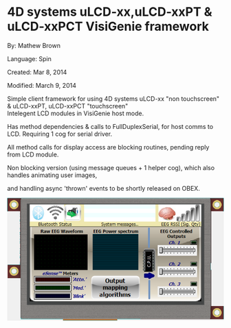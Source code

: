 # 4D systems uLCD-xx,uLCD-xxPT & uLCD-xxPCT VisiGenie framework

By: Mathew Brown

Language: Spin

Created: Mar 8, 2014

Modified: March 9, 2014

Simple client framework for using  4D systems uLCD-xx "non touchscreen"  & uLCD-xxPT, uLCD-xxPCT "touchscreen"  
Intelegent LCD modules in VisiGenie  host mode.

Has method dependencies & calls to FullDuplexSerial, for host comms to LCD. Requiring 1 cog for serial driver.

All method calls for display access  are blocking routines, pending reply from LCD module.

Non blocking version (using message queues + 1 helper cog), which also handles animating user images,

and handling async 'thrown' events to be shortly released on OBEX.

![Auxiliary_Files/Form0_Snapshot.png](Auxiliary_Files/Form0_Snapshot.png)
